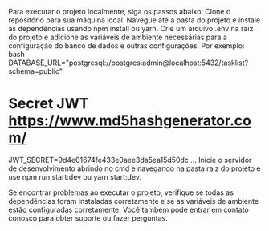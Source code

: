 Para executar o projeto localmente, siga os passos abaixo:
Clone o repositório para sua máquina local.
Navegue até a pasta do projeto e instale as dependências usando npm install ou yarn.
Crie um arquivo .env na raiz do projeto e adicione as variáveis de ambiente necessárias para a configuração do banco de dados e outras configurações. Por exemplo:
bash
DATABASE_URL="postgresql://postgres:admin@localhost:5432/tasklist?schema=public"

# Secret JWT https://www.md5hashgenerator.com/

JWT_SECRET=9d4e01674fe433e0aee3da5ea15d50dc
...
Inicie o servidor de desenvolvimento abrindo no cmd e navegando na pasta raiz do projeto e use npm run start:dev ou yarn start:dev.

Se encontrar problemas ao executar o projeto, verifique se todas as dependências foram instaladas 
corretamente e se as variáveis de ambiente estão configuradas corretamente.
Você também pode entrar em contato conosco para obter suporte ou fazer perguntas.
